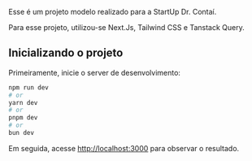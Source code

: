 Esse é um projeto modelo realizado para a StartUp Dr. Contaí.

Para esse projeto, utilizou-se Next.Js, Tailwind CSS e Tanstack Query.

## Inicializando o projeto

Primeiramente, inicie o server de desenvolvimento:

```bash
npm run dev
# or
yarn dev
# or
pnpm dev
# or
bun dev
```

Em seguida, acesse [http://localhost:3000](http://localhost:3000) para observar o resultado.
